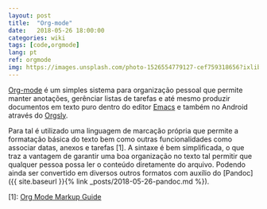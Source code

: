 ```yaml
---
layout: post
title:  "Org-mode"
date:   2018-05-26 18:00:00
categories: wiki
tags: [code,orgmode]
lang: pt
ref: orgmode
img: https://images.unsplash.com/photo-1526554779127-cef759318656?ixlib=rb-0.3.5&ixid=eyJhcHBfaWQiOjEyMDd9&s=aca5352dda0987c322d8162a97624a0b&auto=format&fit=crop&w=1489&q=80
---
```


[Org-mode](https://orgmode.org) é um simples sistema para organização pessoal que permite manter anotações, gerênciar listas de tarefas e até mesmo produzir documentos em texto puro dentro do editor [Emacs](https://www.gnu.org/software/emacs/) e também no Android através do [Orgsly](https://play.google.com/store/apps/details?id=com.orgzly&hl=pt).

Para tal é utilizado uma linguagem de marcação própria que permite a formatação básica do texto bem como outras funcionalidades como associar datas, anexos e tarefas [1]. A sintaxe é bem simplificada, o que traz a vantagem de garantir uma boa organização no texto tal permitir que qualquer pessoa possa ler o conteúdo diretamente do arquivo. Podendo ainda ser convertido em diversos outros formatos com auxílio do [Pandoc]({{ site.baseurl }}{% link _posts/2018-05-26-pandoc.md %}).


[1]: [Org Mode Markup Guide](http://ergoemacs.org/emacs/emacs_org_markup.html)
